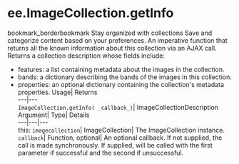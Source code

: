  
#  ee.ImageCollection.getInfo 
bookmark_borderbookmark Stay organized with collections  Save and categorize content based on your preferences.
An imperative function that returns all the known information about this collection via an AJAX call. 
Returns a collection description whose fields include:
- features: a list containing metadata about the images in the collection.
- bands: a dictionary describing the bands of the images in this collection.
- properties: an optional dictionary containing the collection's metadata properties.
Usage| Returns  
---|---  
`ImageCollection.getInfo( _callback_)`| ImageCollectionDescription  
Argument| Type| Details  
---|---|---  
this: `imagecollection`| ImageCollection| The ImageCollection instance.  
`callback`| Function, optional| An optional callback. If not supplied, the call is made synchronously. If supplied, will be called with the first parameter if successful and the second if unsuccessful.  
